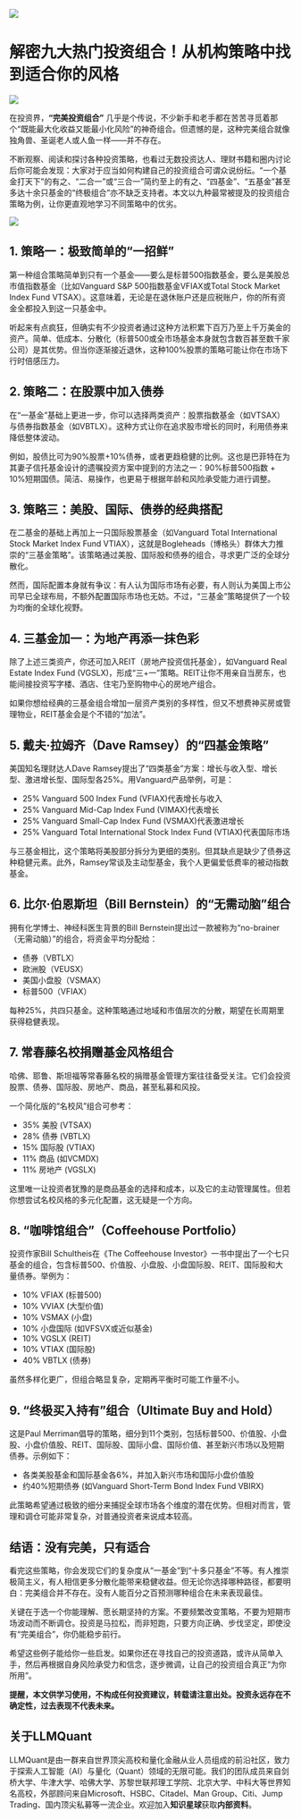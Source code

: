 ![](https://fastly.jsdelivr.net/gh/bucketio/img11@main/2024/10/21/1729466068183-23134fce-3131-4262-b18c-f378d71af4f6.gif)

# 解密九大热门投资组合！从机构策略中找到适合你的风格

![](https://fastly.jsdelivr.net/gh/bucketio/img9@main/2024/10/20/1729465031968-b3c8959e-1d37-4b8a-91b1-b0b0dfe25143.png)

在投资界，**“完美投资组合”** 几乎是个传说，不少新手和老手都在苦苦寻觅着那个“既能最大化收益又能最小化风险”的神奇组合。但遗憾的是，这种完美组合就像独角兽、圣诞老人或人鱼一样——并不存在。

不断观察、阅读和探讨各种投资策略，也看过无数投资达人、理财书籍和圈内讨论后你可能会发现：大家对于应当如何构建自己的投资组合可谓众说纷纭。“一个基金打天下”的有之、“二合一”或“三合一”简约至上的有之、“四基金”、“五基金”甚至多达十余只基金的“终极组合”亦不缺乏支持者。本文以九种最常被提及的投资组合策略为例，让你更直观地学习不同策略中的优劣。

![](https://fastly.jsdelivr.net/gh/bucketio/img3@main/2024/12/14/1734217048552-0fe77ac6-45a6-4c47-9495-f04972ba7b15.png)

## 1. 策略一：极致简单的“一招鲜”

第一种组合策略简单到只有一个基金——要么是标普500指数基金，要么是美股总市值指数基金（比如Vanguard S&P 500指数基金VFIAX或Total Stock Market Index Fund VTSAX）。这意味着，无论是在退休账户还是应税账户，你的所有资金全都投入到这一只基金中。

听起来有点疯狂，但确实有不少投资者通过这种方法积累下百万乃至上千万美金的资产。简单、低成本、分散化（标普500或全市场基金本身就包含数百甚至数千家公司）是其优势。但当你逐渐接近退休，这种100%股票的策略可能让你在市场下行时倍感压力。

## 2. 策略二：在股票中加入债券

在“一基金”基础上更进一步，你可以选择两类资产：股票指数基金（如VTSAX）与债券指数基金（如VBTLX）。这种方式让你在追求股市增长的同时，利用债券来降低整体波动。

例如，股债比可为90%股票+10%债券，或者更趋稳健的比例。这也是巴菲特在为其妻子信托基金设计的遗嘱投资方案中提到的方法之一：90%标普500指数 + 10%短期国债。简洁、易操作，也更易于根据年龄和风险承受能力进行调整。

## 3. 策略三：美股、国际、债券的经典搭配

在二基金的基础上再加上一只国际股票基金（如Vanguard Total International Stock Market Index Fund VTIAX），这就是Bogleheads（博格头）群体大力推崇的“三基金策略”。该策略通过美股、国际股和债券的组合，寻求更广泛的全球分散化。

然而，国际配置本身就有争议：有人认为国际市场有必要，有人则认为美国上市公司早已全球布局，不额外配置国际市场也无妨。不过，“三基金”策略提供了一个较为均衡的全球化视野。

## 4. 三基金加一：为地产再添一抹色彩

除了上述三类资产，你还可加入REIT（房地产投资信托基金），如Vanguard Real Estate Index Fund (VGSLX)，形成“三+一”策略。REIT让你不用亲自当房东，也能间接投资写字楼、酒店、住宅乃至购物中心的房地产组合。

如果你想给经典的三基金组合增加一层资产类别的多样性，但又不想费神买房或管理物业，REIT基金会是个不错的“加法”。

## 5. 戴夫·拉姆齐（Dave Ramsey）的“四基金策略”

美国知名理财达人Dave Ramsey提出了“四类基金”方案：增长与收入型、增长型、激进增长型、国际型各25%。用Vanguard产品举例，可是：

- 25% Vanguard 500 Index Fund (VFIAX)代表增长与收入
- 25% Vanguard Mid-Cap Index Fund (VIMAX)代表增长
- 25% Vanguard Small-Cap Index Fund (VSMAX)代表激进增长
- 25% Vanguard Total International Stock Index Fund (VTIAX)代表国际市场

与三基金相比，这个策略将美股部分拆分为更细的类别。但其缺点是缺少了债券这种稳健元素。此外，Ramsey常谈及主动型基金，我个人更偏爱低费率的被动指数基金。

## 6. 比尔·伯恩斯坦（Bill Bernstein）的“无需动脑”组合

拥有化学博士、神经科医生背景的Bill Bernstein提出过一款被称为“no-brainer（无需动脑）”的组合，将资金平均分配给：

- 债券（VBTLX）
- 欧洲股（VEUSX）
- 美国小盘股（VSMAX）
- 标普500（VFIAX）

每种25%，共四只基金。这种策略通过地域和市值层次的分散，期望在长周期里获得稳健表现。

## 7. 常春藤名校捐赠基金风格组合

哈佛、耶鲁、斯坦福等常春藤名校的捐赠基金管理方案往往备受关注。它们会投资股票、债券、国际股、房地产、商品，甚至私募和风投。

一个简化版的“名校风”组合可参考：

- 35% 美股 (VTSAX)
- 28% 债券 (VBTLX)
- 15% 国际股 (VTIAX)
- 11% 商品 (如VCMDX)
- 11% 房地产 (VGSLX)

这里唯一让投资者犹豫的是商品基金的选择和成本，以及它的主动管理属性。但若你想尝试名校风格的多元化配置，这无疑是一个方向。

## 8. “咖啡馆组合”（Coffeehouse Portfolio）

投资作家Bill Schultheis在《The Coffeehouse Investor》一书中提出了一个七只基金的组合，包含标普500、价值股、小盘股、小盘国际股、REIT、国际股和大量债券。举例为：

- 10% VFIAX (标普500)
- 10% VVIAX (大型价值)
- 10% VSMAX (小盘)
- 10% 小盘国际 (如VFSVX或近似基金)
- 10% VGSLX (REIT)
- 10% VTIAX (国际股)
- 40% VBTLX (债券)

虽然多样化更广，但组合略显复杂，定期再平衡时可能工作量不小。

## 9. “终极买入持有”组合（Ultimate Buy and Hold）

这是Paul Merriman倡导的策略，细分到11个类别，包括标普500、价值股、小盘股、小盘价值股、REIT、国际股、国际小盘、国际价值、甚至新兴市场以及短期债券。示例如下：

- 各类美股基金和国际基金各6%，并加入新兴市场和国际小盘价值股
- 约40%短期债券 (如Vanguard Short-Term Bond Index Fund VBIRX)

此策略希望通过极致的细分来捕捉全球市场各个维度的潜在优势。但相对而言，管理和调仓可能非常复杂，对普通投资者来说成本较高。

## 结语：没有完美，只有适合

看完这些策略，你会发现它们的复杂度从“一基金”到“十多只基金”不等。有人推崇极简主义，有人相信更多分散化能带来稳健收益。但无论你选择哪种路径，都要明白：完美组合并不存在。没有人能百分之百预测哪种组合在未来表现最佳。

关键在于选一个你能理解、愿长期坚持的方案。不要频繁改变策略，不要为短期市场波动而不断调仓。投资是马拉松，而非短跑，只要方向正确、步伐坚定，即使没有“完美组合”，你仍能稳步前行。

希望这些例子能给你一些启发。如果你还在寻找自己的投资道路，或许从简单入手，然后再根据自身风险承受力和信念，逐步微调，让自己的投资组合真正“为你所用”。

**提醒，本文供学习使用，不构成任何投资建议，转载请注意出处。投资永远存在不确定性，过去表现不代表未来。**

## 关于LLMQuant

LLMQuant是由一群来自世界顶尖高校和量化金融从业人员组成的前沿社区，致力于探索人工智能（AI）与量化（Quant）领域的无限可能。我们的团队成员来自剑桥大学、牛津大学、哈佛大学、苏黎世联邦理工学院、北京大学、中科大等世界知名高校，外部顾问来自Microsoft、HSBC、Citadel、Man Group、Citi、Jump Trading、国内顶尖私募等一流企业。欢迎加入**知识星球**获取**内部资料**。
